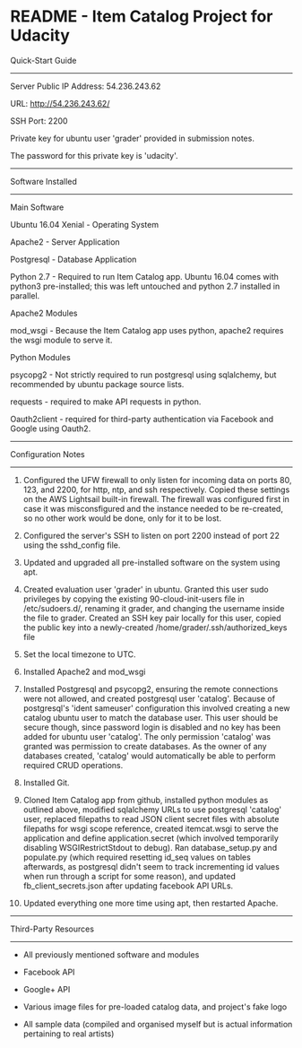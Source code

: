 README - Item Catalog Project for Udacity
==============================================================================

Quick-Start Guide

------------------------------------------------------------------------------

Server Public IP Address: 54.236.243.62

URL: http://54.236.243.62/

SSH Port: 2200

Private key for ubuntu user 'grader' provided in submission notes.

The password for this private key is 'udacity'.

------------------------------------------------------------------------------

Software Installed

------------------------------------------------------------------------------

Main Software

Ubuntu 16.04 Xenial - Operating System

Apache2 - Server Application

Postgresql - Database Application

Python 2.7 - Required to run Item Catalog app. Ubuntu 16.04 comes with
			 python3 pre-installed; this was left untouched and python 2.7
			 installed in parallel.


Apache2 Modules

mod_wsgi - Because the Item Catalog app uses python, apache2 requires the
		   wsgi module to serve it.


Python Modules

psycopg2 - Not strictly required to run postgresql using sqlalchemy, but
		   recommended by ubuntu package source lists.

requests - required to make API requests in python.

Oauth2client - required for third-party authentication via Facebook and Google
			   using Oauth2.

------------------------------------------------------------------------------

Configuration Notes

------------------------------------------------------------------------------

1) Configured the UFW firewall to only listen for incoming data on ports 80,
   123, and 2200, for http, ntp, and ssh respectively. Copied these settings
   on the AWS Lightsail built-in firewall. The firewall was configured first
   in case it was misconsfigured and the instance needed to be re-created, so
   no other work would be done, only for it to be lost.

2) Configured the server's SSH to listen on port 2200 instead of port 22 using
   the sshd_config file.

3) Updated and upgraded all pre-installed software on the system using apt.

4) Created evaluation user 'grader' in ubuntu. Granted this user sudo
   privileges by copying the existing 90-cloud-init-users file in
   /etc/sudoers.d/, renaming it grader, and changing the username inside the
   file to grader. Created an SSH key pair locally for this user, copied the
   public key into a newly-created /home/grader/.ssh/authorized_keys file

5) Set the local timezone to UTC.

6) Installed Apache2 and mod_wsgi

7) Installed Postgresql and psycopg2, ensuring the remote connections were not
   allowed, and created postgresql user 'catalog'. Because of postgresql's
   'ident sameuser' configuration this involved creating a new catalog ubuntu
   user to match the database user. This user should be secure though, since
   password login is disabled and no key has been added for ubuntu user
   'catalog'. The only permission 'catalog' was granted was permission to
   create databases. As the owner of any databases created, 'catalog' would
   automatically be able to perform required CRUD operations.

8) Installed Git.

9) Cloned Item Catalog app from github, installed python modules as outlined
   above, modified sqlalchemy URLs to use postgresql 'catalog' user, replaced
   filepaths to read JSON client secret files with absolute filepaths for wsgi
   scope reference, created itemcat.wsgi to serve the application and define
   application.secret (which involved temporarily disabling WSGIRestrictStdout
   to debug). Ran database_setup.py and populate.py (which required resetting
   id_seq values on tables afterwards, as postgresql didn't seem to track
   incrementing id values when run through a script for some reason), and
   updated fb_client_secrets.json after updating facebook API URLs.

10) Updated everything one more time using apt, then restarted Apache.

------------------------------------------------------------------------------

Third-Party Resources

------------------------------------------------------------------------------

- All previously mentioned software and modules

- Facebook API

- Google+ API

- Various image files for pre-loaded catalog data, and project's fake logo

- All sample data (compiled and organised myself but is actual information
  pertaining to real artists)

